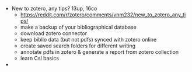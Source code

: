 - New to zotero, any tips? 13up, 16co
	- https://reddit.com/r/zotero/comments/vnm232/new_to_zotero_any_tips/
	- make a backup of your bibliographical database
	- download zotero connector
	- keep biblio data (but not pdfs) synced with zotero online
	- create saved search folders for different writing
	- annotate pdfs in zotero & generate a report from zotero collection
	- learn Csl basics
-
